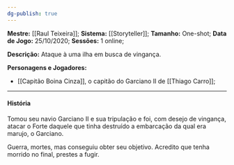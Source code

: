 ```yaml
---
dg-publish: true
---
```

**Mestre:** [[Raul Teixeira]];
**Sistema:**  [[Storyteller]];
**Tamanho:** One-shot;
**Data de Jogo:** 25/10/2020;
**Sessões:** 1 online;

**Descrição:** Ataque à uma ilha em busca de vingança.

**Personagens e Jogadores:**
- [[Capitão Boina Cinza]], o capitão do Garciano II de [[Thiago Carro]];

---
#### História
Tomou seu navio Garciano II e sua tripulação e foi, com desejo de vingança, atacar o Forte daquele que tinha destruído a embarcação da qual era marujo, o Garciano.

Guerra, mortes, mas conseguiu obter seu objetivo. Acredito que tenha morrido no final, prestes a fugir. 
